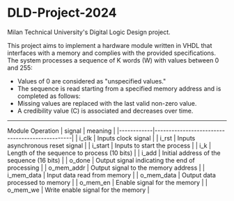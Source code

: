 # DLD-Project-2024
Milan Technical University's Digital Logic Design project.

This project aims to implement a hardware module written in VHDL that interfaces with a memory and complies with the provided specifications. The system processes a sequence of K words (W) with values between 0 and 255:
- Values of 0 are considered as "unspecified values."
- The sequence is read starting from a specified memory address and is completed as follows:
- Missing values are replaced with the last valid non-zero value.
- A credibility value (C) is associated and decreases over time.
---

Module Operation
| signal     | meaning                                        |
|------------|------------------------------------------------|
| i_clk      | Inputs clock signal                            |
| i_rst      | Inputs asynchronous reset signal               |
| i_start    | Inputs to start the process                    |
| i_k        | Length of the sequence to process (10 bits)    |
| i_add      | Initial address of the sequence (16 bits)      |
| o_done     | Output signal indicating the end of processing |
| o_mem_addr | Output signal to the memory address            |
| i_mem_data | Input data read from memory                    |
| o_mem_data | Output data processed to memory                |
| o_mem_en   | Enable signal for the memory                   |
| o_mem_we   | Write enable signal for the memory             |


